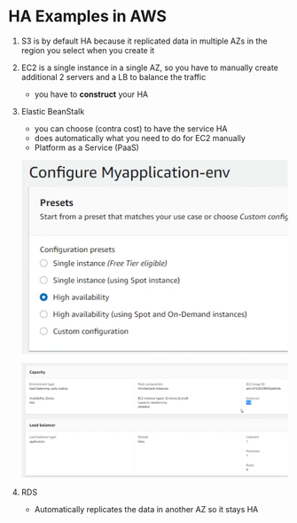 # HA Examples in AWS

1. S3 is by default HA because it replicated data in multiple AZs in the region you select when you create it
2. EC2 is a single instance in a single AZ, so you have to manually create additional 2 servers and a LB to balance the traffic
    - you have to **construct** your HA
3. Elastic BeanStalk
    - you can choose (contra cost) to have the service HA
    - does automatically what you need to do for EC2 manually
    - Platform as a Service (PaaS)
    
    ![Untitled](HA%20Examples%20in%20AWS%20e45ba1d46f1147caa5bde21912893f1f/Untitled.png)
    
    ![Untitled](HA%20Examples%20in%20AWS%20e45ba1d46f1147caa5bde21912893f1f/Untitled%201.png)
    
4. RDS
    - Automatically replicates the data in another AZ so it stays HA